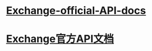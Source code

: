 # [Exchange-official-API-docs](https://github.com/bzex/exchange-doc/blob/master/api/us_en/api_doc_en.md)

# [Exchange官方API文档](https://github.com/bzex/exchange-doc/blob/master/api/zh_cn/api_doc_cn.md)
